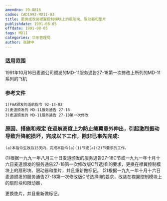 ```yaml
---
amendno: 39-0816
cadno: CAD1992-MD11-03
title: 更换或改装襟翼控制模块上的扇形块、限动器和垫片
publishdate: 1991-08-05
effdate: 1991-08-05
tags: MD11
categories: 华东管理局
author: 张建中
---
```


### 适用范围 
1991年10月16日麦道公司颁发的MD-11服务通告27-18第一次修改上所列的MD-11系列的飞机

<!--more-->
### 参考文件
    1)FAA颁发的适航指令 92-13-03 
    2)麦道颁发的 MD-11服务通告 27-18 
    3)麦道颁发的 MD-11服务通告 27-18第一次修改

### 原因、措施和规定 在巡航高度上为防止缝翼意外伸出，引起激烈振动导致升降舵损坏，完成以下工作，除非已事先完成: 
    (a)本指令生效后15天内，完成本指令(a)(1)节或(a)(2)节要求的工作。 
(1)根据一九九一年八月三十日麦道颁发的服务通告27-18C节或一九九一年十月十六日麦道颁发的服务通告27-18第一次修改版C节选择I的要求，更换在襟翼控制模块上的扇形块、限动器和垫片，并且重新做标记。 
(2)根据一九九一年十月十六日麦道颁发的服务通告27-18第一次修改版C节选择II的要求，改装在襟翼控制模块上的扇形块和限动器，

       
更换垫片，并且重新做标记。
